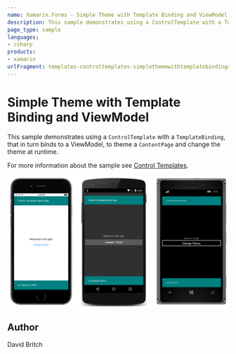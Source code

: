 ```yaml
---
name: Xamarin.Forms - Simple Theme with Template Binding and ViewModel
description: This sample demonstrates using a ControlTemplate with a TemplateBinding, that in turn binds to a ViewModel, to theme a ContentPage and change the...
page_type: sample
languages:
- csharp
products:
- xamarin
urlFragment: templates-controltemplates-simplethemewithtemplatebindingandviewmodel
---
```

# Simple Theme with Template Binding and ViewModel

This sample demonstrates using a `ControlTemplate` with a `TemplateBinding`, that in turn binds to a ViewModel, to theme a `ContentPage` and change the theme at runtime.

For more information about the sample see [Control Templates](http://developer.xamarin.com/guides/xamarin-forms/templates/control-templates/).

![Simple Theme with Template Binding and ViewModel application screenshot](Screenshots/01All.png "Simple Theme with Template Binding and ViewModel application screenshot")

## Author

David Britch
